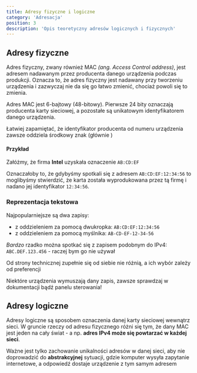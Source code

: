 ```yaml
---
title: Adresy fizyczne i logiczne 
category: 'Adresacja' 
position: 3 
description: 'Opis teoretyczny adresów logicznych i fizycznych'
---
```


## Adresy fizyczne

Adres fizyczny, zwany również MAC _(ang. Access Control address)_, jest adresem nadawanym przez producenta danego
urządzenia podczas produkcji. Oznacza to, że adres fizyczny jest nadawany przy tworzeniu urządzenia i zazwyczaj nie da
się go łatwo zmienić, chociaż powoli się to zmienia.

Adres MAC jest 6-bajtowy (48-bitowy). Pierwsze 24 bity oznaczają producenta karty sieciowej, a pozostałe są unikatowym
identyfikatorem danego urządzenia.

<alert type="success">
Łatwiej zapamiętać, że identyfikator producenta od numeru urządzenia zawsze oddziela środkowy znak (głównie <template>
<code>-</code> lub <code>:</code></template>)
</alert>

#### Przykład

Załóżmy, że firma **Intel** uzyskała oznaczenie `AB:CD:EF`

Oznaczałoby to, że gdybyśmy spotkali się z adresem `AB:CD:EF:12:34:56` to moglibyśmy stwierdzić, że karta została
wyprodukowana przez tą firmę i nadano jej identyfikator `12:34:56`.

### Reprezentacja tekstowa

Najpopularniejsze są dwa zapisy:

- z oddzieleniem za pomocą dwukropka: `AB:CD:EF:12:34:56`
- z oddzieleniem za pomocą myślnika: `AB-CD-EF-12-34-56`

*Bardzo* rzadko można spotkać się z zapisem podobnym do IPv4: `ABC.DEF.123.456` - raczej bym go nie używał

Od strony technicznej zupełnie się od siebie nie różnią, a ich wybór zależy od preferencji

<alert type="warning">
Niektóre urządzenia wymuszają dany zapis, zawsze sprawdzaj w dokumentacji bądź panelu sterowania!
</alert>

## Adresy logiczne

Adresy logiczne są sposobem oznaczenia danej karty sieciowej wewnątrz sieci. W gruncie rzeczy od adresu fizycznego różni
się tym, że dany MAC jest jeden na cały świat - a np. **adres IPv4 może się powtarzać w każdej sieci**.

Ważne jest tylko zachowanie unikalności adresów w danej sieci, aby nie doprowadzić do **abstrakcyjnej** sytuacji, gdzie
komputer wysyła zapytanie internetowe, a odpowiedź dostaje urządzenie z tym samym adresem

